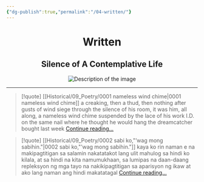```yaml
---
{"dg-publish":true,"permalink":"/04-written/"}
---
```


<div style="text-align: center;">
    <h1>Written</h1>
    <h2>Silence of A Contemplative Life</h2>
    <img src="https://i.imgur.com/GJUcqac_d.jpg?maxwidth=520&shape=thumb&fidelity=high" alt="Description of the image" style="max-width: 100%; height: auto;">
</div>
<hr>

>[!quote] [[Historical/09_Poetry/0001 nameless wind chime\|0001 nameless wind chime]]
>a creaking, then a thud, then nothing
after gusts of wind siege through the silence
of his room, it was him, all along, a nameless
wind chime suspended by the lace of his work I.D.
on the same nail where he thought he would
hang the dreamcatcher bought last week
[Continue reading...](https://circumscribedman.xyz/historical/09-poetry/0001-nameless-wind-chime/)

>[!quote] [[Historical/09_Poetry/0002 sabi ko,"’wag mong sabihin."\|0002 sabi ko,"’wag mong sabihin."]]
>kaya ko rin naman e
na makipagtitigan sa salamin
nakatatakot lang ulit mahulog sa
hindi ko kilala, at sa hindi na kita
namumukhaan, sa lumipas
na daan-daang repleksyon
ng mga tayo na nakikipagtitigan
sa aparisyon ng ikaw at ako 
lang naman ang hindi makatatagal
[Continue reading...](https://circumscribedman.xyz/historical/09-poetry/0002-sabi-ko-wag-mong-sabihin/)
